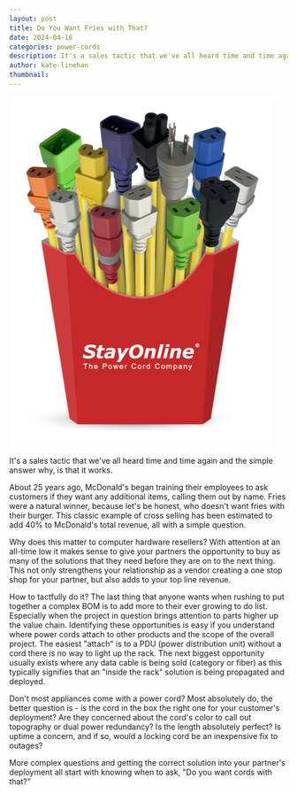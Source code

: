 ```yaml
---
layout: post
title: Do You Want Fries with That?
date: 2024-04-16
categories: power-cords
description: It's a sales tactic that we've all heard time and time again and the simple answer why, is that it works.
author: kate-linehan
thumbnail:
---
```

![Graphic showing Power Cords in a Fry Container](/assets/images/posts/fries.png "Do You Want Cords With That?")

It's a sales tactic that we've all heard time and time again and the simple answer why, is that it works.

About 25 years ago, McDonald's began training their employees to ask customers if they want any additional items, calling them out by name. Fries were a natural winner, because let's be honest, who doesn't want fries with their burger. This classic example of cross selling has been estimated to add 40% to McDonald's total revenue, all with a simple question.

Why does this matter to computer hardware resellers? With attention at an all-time low it makes sense to give your partners the opportunity to buy as many of the solutions that they need before they are on to the next thing. This not only strengthens your relationship as a vendor creating a one stop shop for your partner, but also adds to your top line revenue.

How to tactfully do it? The last thing that anyone wants when rushing to put together a complex BOM is to add more to their ever growing to do list. Especially when the project in question brings attention to parts higher up the value chain. Identifying these opportunities is easy if you understand where power cords attach to other products and the scope of the overall project. The easiest "attach" is to a PDU (power distribution unit) without a cord there is no way to light up the rack. The next biggest opportunity usually exists where any data cable is being sold (category or fiber) as this typically signifies that an "inside the rack" solution is being propagated and deployed.

Don't most appliances come with a power cord? Most absolutely do, the better question is - is the cord in the box the right one for your customer's deployment? Are they concerned about the cord's color to call out topography or dual power redundancy? Is the length absolutely perfect? Is uptime a concern, and if so, would a locking cord be an inexpensive fix to outages?

More complex questions and getting the correct solution into your partner's deployment all start with knowing when to ask, "Do you want cords with that?"